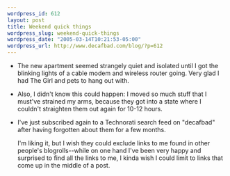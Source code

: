 ```yaml
--- 
wordpress_id: 612
layout: post
title: Weekend quick things
wordpress_slug: weekend-quick-things
wordpress_date: "2005-03-14T10:21:53-05:00"
wordpress_url: http://www.decafbad.com/blog/?p=612
---
```

* The new apartment seemed strangely quiet and isolated until I got the blinking lights of a cable modem and wireless router going.  Very glad I had The Girl and pets to hang out with.

* Also, I didn't know this could happen:  I moved so much stuff that I must've strained my arms, because they got into a state where I couldn't straighten them out again for 10-12 hours.

* I've just subscribed again to a Technorati search feed on "decafbad" after having forgotten about them for a few months.

  I'm liking it, but I wish they could exclude links to me found in other people's blogrolls--while on one hand I've been very happy and surprised to find all the links to me, I kinda wish I could limit to links that come up in the middle of a post.
